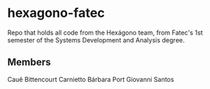 # hexagono-fatec
Repo that holds all code from the Hexágono team, from Fatec's 1st semester of the Systems Development and Analysis degree.

## Members
Cauê Bittencourt Carnietto
Bárbara Port
Giovanni Santos
